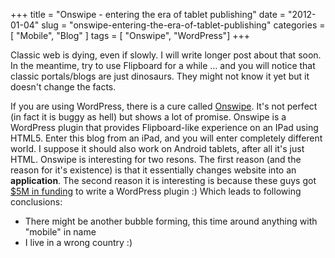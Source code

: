 +++
title = "Onswipe - entering the era of tablet publishing"
date = "2012-01-04"
slug = "onswipe-entering-the-era-of-tablet-publishing"
categories = [ "Mobile", "Blog" ]
tags = [ "Onswipe", "WordPress"]
+++

Classic web is dying, even if slowly. I will write longer post about that soon. In the meantime, try to use Flipboard for a while … and you will notice that classic portals/blogs are just dinosaurs. They might not know it yet but it doesn't change the facts.

If you are using WordPress, there is a cure called [Onswipe](http://www.onswipe.com). It's not perfect (in fact it is buggy as hell) but shows a lot of promise. Onswipe is a WordPress plugin that provides Flipboard-like experience on an IPad using HTML5. Enter this blog from an iPad, and you will enter completely different world. I suppose it should also work on Android tablets, after all it's just HTML. Onswipe is interesting for two resons. The first reason (and the reason for it's existence) is that it essentially changes website into an **application**. The second reason it is interesting is because these guys got [$5M in funding](http://venturebeat.com/2011/06/03/onswipe-funding/) to write a WordPress plugin :) Which leads to following conclusions: 

  * There might be another bubble forming, this time around anything with "mobile" in name
  * I live in a wrong country :)